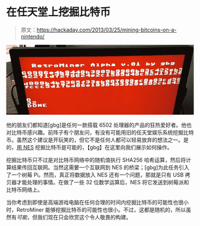 # 在任天堂上挖掘比特币

> 原文：<https://hackaday.com/2013/03/25/mining-bitcoins-on-a-nintendo/>

![NES](img/f0c3f115d78f4e8f80cf88e5836e90d2.png)

他的朋友们都知道[gbg]是任何一款搭载 6502 处理器的产品的狂热爱好者。他也对比特币感兴趣。前阵子有个朋友问，有没有可能用旧的任天堂娱乐系统挖掘比特币。虽然这个建议是开玩笑的，但它不是任何人都可以轻易放弃的想法之一。是的，[用 NES](http://retrominer.com/) 挖掘比特币是可能的，【gbg】在这里向我们展示如何操作。

挖掘比特币只不过是对比特币网络中的随机值执行 SHA256 哈希运算，然后将计算结果传回互联网。当然这需要一个互联网到 NES 的桥梁；[gbg]为此任务引入了一个树莓 Pi。然而，真正将数据放入 NES 还有一个问题，那就是只有 USB 拷贝器才能处理的事情。在做了一些 32 位数学运算后，NES 将它发送到树莓派和比特币网络上。

当你考虑到即使是高端游戏电脑在任何合理的时间内挖掘比特币的可能性也很小时，RetroMiner 能够挖掘比特币的可能性也很小。不过，这都是随机的，所以虽然有*可能*，但我们现在只会欣赏这个令人敬畏的构建。